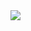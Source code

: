 <img src = "https://github-readme-stats.vercel.app/api?username=jaackkiscool&&show_icons=true&title_color=ffffff&icon_color=bb2acf&text_color=daf7dc&bg_color=151515">
